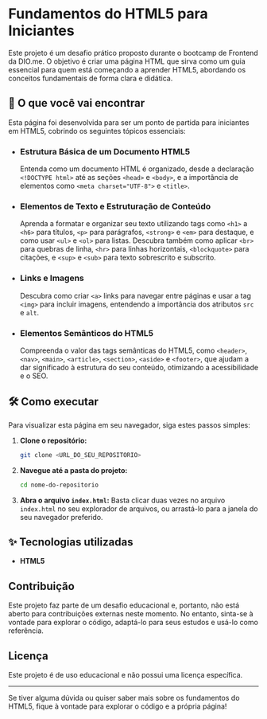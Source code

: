 
# Fundamentos do HTML5 para Iniciantes

Este projeto é um desafio prático proposto durante o bootcamp de Frontend da DIO.me. O objetivo é criar uma página HTML que sirva como um guia essencial para quem está começando a aprender HTML5, abordando os conceitos fundamentais de forma clara e didática.


## 🚀 O que você vai encontrar

Esta página foi desenvolvida para ser um ponto de partida para iniciantes em HTML5, cobrindo os seguintes tópicos essenciais:

* ###  Estrutura Básica de um Documento HTML5

    Entenda como um documento HTML é organizado, desde a declaração `<!DOCTYPE html>` até as seções `<head>` e `<body>`, e a importância de elementos como `<meta charset="UTF-8">` e `<title>`.

* ### Elementos de Texto e Estruturação de Conteúdo

    Aprenda a formatar e organizar seu texto utilizando tags como `<h1>` a `<h6>` para títulos, `<p>` para parágrafos, `<strong>` e `<em>` para destaque, e como usar `<ul>` e `<ol>` para listas. Descubra também como aplicar `<br>` para quebras de linha, `<hr>` para linhas horizontais, `<blockquote>` para citações, e `<sup>` e `<sub>` para texto sobrescrito e subscrito.

* ### Links e Imagens

    Descubra como criar `<a>` links para navegar entre páginas e usar a tag `<img>` para incluir imagens, entendendo a importância dos atributos `src` e `alt`.

* ### Elementos Semânticos do HTML5

    Compreenda o valor das tags semânticas do HTML5, como `<header>`, `<nav>`, `<main>`, `<article>`, `<section>`, `<aside>` e `<footer>`, que ajudam a dar significado à estrutura do seu conteúdo, otimizando a acessibilidade e o SEO.


## 🛠️ Como executar

Para visualizar esta página em seu navegador, siga estes passos simples:

1.  **Clone o repositório:**
    ```bash
    git clone <URL_DO_SEU_REPOSITORIO>
    ```
2.  **Navegue até a pasta do projeto:**
    ```bash
    cd nome-do-repositorio
    ```
3.  **Abra o arquivo `index.html`:**
    Basta clicar duas vezes no arquivo `index.html` no seu explorador de arquivos, ou arrastá-lo para a janela do seu navegador preferido.



## ✨ Tecnologias utilizadas
  * **HTML5**



## Contribuição

Este projeto faz parte de um desafio educacional e, portanto, não está aberto para contribuições externas neste momento. No entanto, sinta-se à vontade para explorar o código, adaptá-lo para seus estudos e usá-lo como referência.



## Licença

Este projeto é de uso educacional e não possui uma licença específica.

-----

Se tiver alguma dúvida ou quiser saber mais sobre os fundamentos do HTML5, fique à vontade para explorar o código e a própria página\!